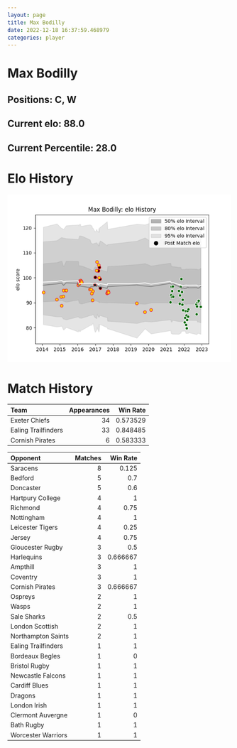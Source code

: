 ```yaml
---  
layout: page  
title: Max Bodilly  
date: 2022-12-18 16:37:59.468979  
categories: player  
---
```

# Max Bodilly

## Positions: C, W

## Current elo: 88.0

## Current Percentile: 28.0

# Elo History


![elo history](history_MaxBodilly.png)
# Match History


| Team                |   Appearances |   Win Rate |
|:--------------------|--------------:|-----------:|
| Exeter Chiefs       |            34 |   0.573529 |
| Ealing Trailfinders |            33 |   0.848485 |
| Cornish Pirates     |             6 |   0.583333 |

| Opponent            |   Matches |   Win Rate |
|:--------------------|----------:|-----------:|
| Saracens            |         8 |   0.125    |
| Bedford             |         5 |   0.7      |
| Doncaster           |         5 |   0.6      |
| Hartpury College    |         4 |   1        |
| Richmond            |         4 |   0.75     |
| Nottingham          |         4 |   1        |
| Leicester Tigers    |         4 |   0.25     |
| Jersey              |         4 |   0.75     |
| Gloucester Rugby    |         3 |   0.5      |
| Harlequins          |         3 |   0.666667 |
| Ampthill            |         3 |   1        |
| Coventry            |         3 |   1        |
| Cornish Pirates     |         3 |   0.666667 |
| Ospreys             |         2 |   1        |
| Wasps               |         2 |   1        |
| Sale Sharks         |         2 |   0.5      |
| London Scottish     |         2 |   1        |
| Northampton Saints  |         2 |   1        |
| Ealing Trailfinders |         1 |   1        |
| Bordeaux Begles     |         1 |   0        |
| Bristol Rugby       |         1 |   1        |
| Newcastle Falcons   |         1 |   1        |
| Cardiff Blues       |         1 |   1        |
| Dragons             |         1 |   1        |
| London Irish        |         1 |   1        |
| Clermont Auvergne   |         1 |   0        |
| Bath Rugby          |         1 |   1        |
| Worcester Warriors  |         1 |   1        |